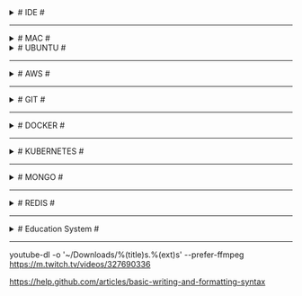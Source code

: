 

<details><summary># IDE #</summary>
  
## Extensions ##

### VS Code ###
- Out of box
- Mac: ~/.vscode/extensions
  - Cmd + Shft + P -> Shell: install 'code' in Path
- Ubuntu: Home/.vscode/extensions
- USER SETTINGS: 
```
{
   "typescript.tsdk": "${npm list -g | head -n1}/node_modules/typescript/lib",
   "editor.detectIndentation": false,
   "editor.insertSpaces": true,
   "editor.tabSize": 3,
   "editor.fontFamily": "'Dank Mono', 'Source Code Pro', 'Roboto Mono', 'Andale Mono', 'Lucida Console', Menlo, Consolas, DejaVu Sans Mono, monospace",
   "editor.fontSize": 15,
   "editor.fontLigatures": true,
   "editor.fontWeight": "700",
   "terminal.integrated.fontSize": 12,
   "terminal.integrated.fontFamily": "Monaco",
   "window.zoomLevel": -0.5,
   "workbench.colorTheme": "Cobalt2",
   "workbench.iconTheme": "material-icon-theme",
   "workbench.startupEditor": "newUntitledFile",
   "javascript.validate.enable": false, // if not using TS
   "explorer.confirmDelete": false,
   "explorer.confirmDragAndDrop": false,
   "git.autofetch": true,
   "gitlens.advanced.messages": {
      "suppressShowKeyBindingsNotice": true
   }, // or install npm i flow-bin -g
   "files.watcherExclude": {
      "**/tmp/**": true,
      "**/node_modules/**": true,
      "**/bower_components/**": true
   }
}
```
- Extensions: Activitus Bar, Atom One Dark Theme, Atom One Light Theme, Auto Import, Bracket Pair Colorizer, Cobalt2 Theme Official, Darcula Theme, Docker, Dracula Official, EditorConfig for VS Code, Git History, GitLens - Git supercharged, Material Icon Theme, One Dark (Sublime Babel), One Dark Pro, One Monokai Theme, Prettier - Code formatter, Quokka.js, Rightclick Git, Simple icon theme, Sublime Material Theme, TODO Highlight   

### Sublime ###
- Git  
TypeScript  
Babel ES6/ES7  
JsFormat  
BracketHighlighter  
SideBarEnhancements  
Color Highlighter  
A File Icon  
Seti_UI, Materialize, Tomorrow Color Schemes, Predawn, Monokai - Spacegray  

### Atom ###
- Atom-Typescript: https://github.com/TypeStrong/atom-typescript  
Atom-React: https://github.com/orktes/atom-react (clone into .atom\packages folder)  
Install: file-icons, atom-json-color, atom-bracket-highlight,  
Use: UITheme='One Dark', SyntaxTheme='One Light'  
Stylesheet:
```css
.tree-view {
  font-size: 10px;
}
atom-text-editor {
  background-color: #f7f3ea;
  font-family: Monaco;
  font-size: 13px;
}
.bracket-matcher {
  position: absolute;
  top: -1px;
  border-bottom: 1px solid lime;
  border: 1px solid rgba(0, 255, 0, 0.7);
  /* background-color: rgba(150, 255, 150, 0.3); */
}
```
</details>
  
- - - -

<details><summary># MAC #</summary>
  
## ~/.bash_profile ##
$ touch .bash_profile  
```sh
export CLICOLOR=1
export LSCOLORS=ExFxBxDxCxegedabagacad
export PATH=~/...../mongodb/bin:$PATH

# tput setb [1-7] – Set a background color
# tput setaf [1-7] – Set a foreground color using ANSI escape
# tput setf [1-7] – Set a foreground color
#
# tput bold – Set bold mode
# tput dim – turn on half-bright mode
# tput smul – begin underline mode
# tput rmul – exit underline mode
# tput rev – Turn on reverse mode
# tput smso – Enter standout mode (bold on rxvt)
# tput rmso – Exit standout mode
# tput sgr0 – Turn off all attributes
#
# 0 – Black  | 4 – Blue
# 1 – Red    | 5 – Magenta
# 2 – Green  | 6 – Cyan
# 3 – Yellow | 7 – White
#
# $ export PS1='\[$(tput bold)$(tput setb 4)$(tput setaf 7)\] \u@\h:\w $ \[$(tput sgr0)\]'
# export PS1='\[\033[01;32m\]\w \[\033[00m\]λ '

function getCurrentFolderName() {
   '# echo $PWD
   echo /${PWD##*/}
}
export PS1='\[$(tput setab 3)$(tput setaf 4)\] $(getCurrentFolderName) » \[$(tput sgr0)\] '

alias l='ls -CF'
alias la='ls -a'
alias ll='ls -all'
alias ld='ls -l'
alias cls='clear && printf "\e[3J"'
alias pss='ps aux | grep'
alias mongod='mongod --dbpath ~/Documents/mongodb/data/db'
alias d='docker'
alias k='kubectl'

alias cd..='cd ../'
alias ..='cd ../'
alias ...='cd ../../'
alias path='echo -e ${PATH//:/\\n}'
eval $(/usr/libexec/path_helper -s)
```

## shortcuts ##
AC2V2zZQ  
F11	=> Show desktop  
Cmd + Shift + . => show hidden files  
Cmd + Q         => close the application without trace  
Cmd + \`        => tab between windows of same application  
cp -a <_source>/. <_dest> => copy the content of the <_source> into <_dest> recursively(a) including hidden files/folders(.)  
ln -s <_source> <_dest>	=> creates a link of <_source> in the <_dest> folder  
chown <_user> <_file> => changes the owner of <_file> to <_user>  
defaults write -g com.apple.mouse.scaling -float 10  

```sh
# MongoDB  
$ ./mongod --dbpath ../data/db
$ mongo (another cmd)
$ show dbs
$ use <db>
$ db
$ show collections
$ db.<collection>.drop()
$ db.<collection>.insert({…})
$ db.<collection>.find()

# NPM
$ sudo chown -R $(whoami) <path> | $(npm config get prefix)
```

// HomeBrew  
/usr/bin/ruby -e "$(curl -fsSL https://raw.githubusercontent.com/Homebrew/install/master/install)"  

</details>  
  
<details><summary># UBUNTU #</summary>

# UBUNTU #

## ~/.bashrc ##
```sh
# alias l='ls -CF'
# alias la='ls -a'
# alias ll='ls -all'
alias ld='ls -l'
alias cls='clear && reset'
PS1='\[\033[01;32m\]${PWD} \[\033[00m\]\$ '
```
## Programs ##
Gnome Tweaks, Gnome Global Application Menu, Docky (No need for Unity or Dash-to-dock),  
GIMP, VLC, K3b,  
Terminator,  
GParted, KDE Partition Manager, UNetbootin,  
https://atom.io, 

## Scripts ##
- sudo apt-get update  
- NodeJs: sudo apt-get install nodejs (may noy install the latest version)  
  curl -sL https://deb.nodesource.com/setup_8.x | sudo -E bash -  
  sudo apt-get install -y nodejs  
  sudo apt-get install nodejs-legacy  
- NPM: sudo apt-get install npm  
- GIT: sudo apt-get install git  
- Chrome: sudo apt-get install google-chrome-stable
- D (ntfs):  
sudo mkdir -p /media/c  
sudo fdisk -l (ex: sda3 is our D drive)  
sudo mount -t ntfs -o nls=utf8,umask=0222 /dev/sda3 /media/c  
- if there is a problem w/ icons:  
/usr/share/pixmaps/ or /usr/share/applications/ and open related files.  
- Printer: download drivers from http://support.brother.com/g/b/producttop.aspx?c=eu_ot&lang=en&prod=dcp9055cdn_eu_as  
ipp://192.168.1.9/ipp for the URI of the wifi printer (http://localhost:631/printers for administrations)  

## Terminator ##
- Profiles -> default -> Colours -> Built-in Schemes: Gruvbox dark  
- First open terminator and set the window size according to your need and comfort.  
Right click and go to preference and then to layout.  
Click on the terminal name under window and then save the layout.  
Thats it, It will open the terminator in the same size, as you have set up, next time you open it.  
- ~home/.config/terminator/config:  
[global_config]
  suppress_multiple_term_dialog = True
  title_font = Sans 8
[keybindings]
[layouts]
  [[default]]
    [[[child0]]]
      fullscreen = False
      last_active_term = 99a44a5b-9cc5-4c49-bdc8-6cac012dcfb8
      last_active_window = True
      maximised = False
      order = 0
      parent = ""
      position = 0:0
      size = 1912, 425
      title = /bin/bash
      type = Window
    [[[terminal1]]]
      order = 0
      parent = child0
      profile = default
      type = Terminal
      uuid = 99a44a5b-9cc5-4c49-bdc8-6cac012dcfb8
[plugins]
[profiles]
  [[default]]
    background_color = "#282828"
    background_darkness = 0.95
    background_type = transparent
    copy_on_selection = True
    cursor_color = "#aaaaaa"
    cursor_shape = ibeam
    font = Monospace 9
    foreground_color = "#ffffff"
    show_titlebar = False
    use_system_font = False

## Konsole ##
~/.config/konsolerc  
[Desktop Entry]
DefaultProfile=Default.profile
[Favorite Profiles]
Favorites=
[MainWindow]
Height 1080=480
Width 1920=1298
[TabBar]
ShowQuickButtons=true
TabBarVisibility=ShowTabBarWhenNeeded

~/.local/share/konsole/Default.profile  
[Appearance]
ColorScheme=Breeze
[General]
Name=Default
Parent=FALLBACK/


## Sublime Text 3 ##
- sudo add-apt-repository ppa:webupd8team/sublime-text-3
- sudo apt-get update
- sudo apt-get install sublime-text-installer  

## Docky ##
Open gconf-editor. Navigate to */apps/docky-2/Docky/Items/DockyItem/*. Change *Hue* to 1 DockyItemCommand to *gksu nautilus /usr/share/applications*. Click on your Docky Anchor. Type in your password. Navigate to the program icon you would like to change.  


## Plasma ##

edit */usr/share/plasma/layout-templates/org.kde.plasma.desktop.defaultPanel/contents/layout.js*:  
var panel = new Panel
var panelScreen = panel.screen
var freeEdges = {"bottom": true, "top": true, "left": true, "right": true}

for (i = 0; i < panelIds.length; ++i) {
    var tmpPanel = panelById(panelIds[i])
    if (tmpPanel.screen == panelScreen) {
        // Ignore the new panel
        if (tmpPanel.id != panel.id) {
            freeEdges[tmpPanel.location] = false;
        }
    }
}

if (freeEdges["bottom"] == true) {
    panel.location = "bottom";
} else if (freeEdges["top"] == true) {
    panel.location = "top";
} else if (freeEdges["left"] == true) {
    panel.location = "left";
} else if (freeEdges["right"] == true) {
    panel.location = "right";
} else {
    // There is no free edge, so leave the default value
    panel.location = "top";
}

panel.height = gridUnit * 2

var kickoff = panel.addWidget("org.kde.plasma.kickoff")
kickoff.currentConfigGroup = ["Shortcuts"]
kickoff.writeConfig("global", "Alt+F1")

//panel.addWidget("org.kde.plasma.showActivityManager")
panel.addWidget("org.kde.plasma.pager")
panel.addWidget("org.kde.plasma.taskmanager")

/* Next up is determining whether to add the Input Method Panel
 * widget to the panel or not. This is done based on whether
 * the system locale's language id is a member of the following
 * white list of languages which are known to pull in one of
 * our supported IME backends when chosen during installation
 * of common distributions. */

var langIds = ["as",    // Assamese
               "bn",    // Bengali
               "bo",    // Tibetan
               "brx",   // Bodo
               "doi",   // Dogri
               "gu",    // Gujarati
               "hi",    // Hindi
               "ja",    // Japanese
               "kn",    // Kannada
               "ko",    // Korean
               "kok",   // Konkani
               "ks",    // Kashmiri
               "lep",   // Lepcha
               "mai",   // Maithili
               "ml",    // Malayalam
               "mni",   // Manipuri
               "mr",    // Marathi
               "ne",    // Nepali
               "or",    // Odia
               "pa",    // Punjabi
               "sa",    // Sanskrit
               "sat",   // Santali
               "sd",    // Sindhi
               "si",    // Sinhala
               "ta",    // Tamil
               "te",    // Telugu
               "th",    // Thai
               "ur",    // Urdu
               "vi",    // Vietnamese
               "zh_CN", // Simplified Chinese
               "zh_TW"] // Traditional Chinese

if (langIds.indexOf(languageId) != -1) {
    panel.addWidget("org.kde.plasma.kimpanel");
}

panel.addWidget("org.kde.plasma.systemtray")
panel.addWidget("org.kde.plasma.digitalclock")

</details>
  
- - - -

<details><summary># AWS #</summary>

```sh
# Installations
sudo apt-get update
sudo apt-get git
curl -sL https://deb.nodesource.com/setup_8.x | sudo -E bash -
sudo apt-get install -y nodejs
sudo apt-get install -y nodejs-legacy
sudo apt-get install build-essential
sudo apt-get npm

# Deployment
$ ssh -i \~/.ssh/lh-accountancy-dev.pem ubuntu@ec2-35-177-20-202.eu-west-2.compute.amazonaws.com
$ tar -cvzf lh-accountancy.tar.gz lh-accountancy
$ scp -i \~/.ssh/lh-accountancy-dev.pem lh-accountancy.tar.gz ubuntu@ec2-35-177-20-202.eu-west-2.compute.amazonaws.com:\~

$ sudo tar -xzvf lh-accountancy.tar.gz
$ npm run build-dev (export NODE_ENV=dev)
$ npm run publish-dev > ../lh-accountancy.log 2>&1 &
$ nohup node ./lh-accountancy/dist/src/index.js > lh-accountancy.log 2>&1 &
```
</details>

- - - -

<details><summary># GIT #</summary>

```sh
# Branch
$ git br -a                    # Lists both remote-tracking branches and local branches
$ git br -d branchName         # Deletes a branch
$ git br -D branchName         # --delete --force
$ git br -f branchName         # Resets <branchname> to <startpoint>
$ git ps -d origin branchName  # Deletes a remote branch

# Fetch
$ git fetch --all    # Fetch all remotes
$ git fetch --prune  # After fetching, remove any remote tracking branches which no longer exist on the remote

# Clone
$ git clone -b develop repository-url.git

# Unstage changes
$ git reset HEAD . | fileName1 fileName2

# restore a previous commit's state:
$ git reset --hard a0e4812dbc
$ git ps origin develop --force
```
```sh
$ git remote get-url origin
$ git remote set-url origin https://github.com/USERNAME/REPOSITORY.git

$ git config credential.helper store
$ git config --global credential.helper cache
$ git push http://example.com/repo.git  
  # Username: <type your username>  
  # Password: <type your password>  
```
</details>
  
- - - -
  
<details><summary># DOCKER #</summary>

```sh
# Image
$ docker images        # Lists running images
$ docker image ls -a   # Lists all images, including stopped ones
$ docker image rm imageId1 imageId2   # Deletes selected images (-f will force)
$ docker rmi imageId1 imageId2        # Deletes selected images (-f will force)
  
# Container
$ docker container ls       # Lists running containers (same as $ docker ps)
$ docker container ls -a    # Lists all containers (same as $ docker ps -a)
$ docker container rm containerId1 containerId2       # Deletes containers
$ docker container start containerId1 containerId2    # Starts containers
$ docker container stop containerId1 containerId2     # Stops containers
  
# Must be run first because images are attached to containers
$ docker rm -f  # Deletes every Docker container,
$ docker ps -q | -a    # Kills all running containers (-a: stoped ones as well)
  
# Build $ Run
$ docker build .            # Builds the docker file and creates an image w/ Repository and Tag as <none>
$ docker build -t tagName . # Builds the docker file and creates an image w/ tag name
  
# 9000: exposed port in the dockerfile (this one will overwrite the "EXPOSE 9000" in the Dockerfile)
# 4000: port on the localhost host machine
# imageName should be the last parameter
# 172.17.0.1 is for the localhost host machine (Docker bridge gets 172.17.0.0)
$ docker run -d --name containerName -p 4000:9000 imageName            # Creates and runs a new container from the image
$ docker run -d -e "PORT=4001" -e "API_URL=172.17.0.1:4000" imageName  # Creates and runs a new container from the image w/ environment variable
$ docker stop containerId
```
Let's run 2 containers under bridge network. The inspect would be like the following:
- 172.17.0.0: docker bridge  
- 172.17.0.1: host  
- 172.17.0.2: container1
- 172.17.0.3: container2
  
```sh
# Network is 'bridge' (the default one)
$ docker run -d --name graphql-api-server -p 4002:9000 -e "PORT=9000" graphql-api-server  
$ docker run -d --name graphql-server -p 4000:9000 -e "PORT=9000" -e "API_URL=http://172.17.0.2:9000" graphql-server  

# Network is 'myNetwork'. So we can use container name  
$ docker run -d --name graphql-api-server --network myNetwork -p 4002:9000 -e "PORT=9000" graphql-api-server  
$ docker run -d --name graphql-server --network myNetwork -p 4000:9000 -e "PORT=9000" -e "API_URL=http://graphql-api-server:9000" graphql-server  

$ docker build -t ylz-identity-manager .  
$ docker run -d --name ylz-identity-manager --network ylz -p 10000:9000 -e "mongoUrl=mongodb://host.docker.internal:2017/IdentityManager" -e "apiPrefix=/api" -e "corsOrigin=[\"http://localhost\"]" -e "nodeEnv=dev" -e "port=9000" -e "secret=qwerty12345asdfg67890" -e "swaggerUrl=/_docs" -e "swaggerDefinition={\"basePath\":\"/api\",\"info\": {\"description\": \"Identity Manager API with Swagger\",\"title\": \"Identity Manager API documentation\",\"version\": \"\"}}" ylz-identity-manager
```

```sh
$ docker system prune            # Removes images, containers, volumes, and networks (not associated with a container)
$ docker exec -it containerId sh # interactive terminal
$ docker network ls
$ docker network inspect bridge
  
# Delete every Docker image
$ docker rmi -f
$ docker images -q
```

</details>
  
- - - -
  
<details><summary># KUBERNETES #</summary>

```sh
$ kubectl get nodes
$ kubectl cluster-info
$ kubectl get ns
$ kubectl get pods -n namaspaceName
$ kubectl logs -n namaspaceName --tail=1000 -f podName
$ kubectl exec -it -n namaspaceName podName sh
$ kubectl get pods -n namaspaceName | grep -i 7DD863D35E
$ kubectl get deploy -n namaspaceName

$ kubectl describe -n namaspaceName pod podName
$ kubectl delete -n namaspaceName pod podName
$ kubectl scale deployment -n namaspaceName --replicas=0 serviceName
$ kubectl get logs -n namaspaceName podName
  
# ssh #
$ cd ~/.ssh
$ ssh-keygen -t rsa: Creates id_rsa and id_rsa.pub
$ Enter passphrase (empty for no passphrase):
$ Enter same passphrase again:
$ cat id_rsa.pub
  - ssh-rsa AAAAB3NzaC1yc...

$ ssh _yaliz_@yaliz-identity-manager.serra.pw
```
</details>
  
- - - -
  
<details><summary># MONGO #</summary>

```js
// FIND
db.Clients.find({ industry: 'Automotive' });  
db.Clients.find({ $where: function() { return this.industry ==  'Automotive' } })  
  
// SELECT & JOIN
db.Projects.find({ clientId: {  
   $in: db.Clients.find({ countryId: 'AU' }).map(x => x._id)  
}}, { _id: 1, name: 1, budget: 1 })  

const clients = db.Clients
   .find({ countryId: 'IE' })
   .map( x => x._id )
db.Projects
   .find({ clientId: {$in: clients} }, { _id: 0, name:1 })
   .sort({ name: 1 })

// INSERT
const clients = [...];
clients.forEach( client => {
    client._id = ObjectId().str;
    db.Clients.insert( client );
});

db.ClientsXX.find({}).forEach(x => {
    const xNew = Object.assign({}, x, {_id: x._id.valueOf(), leads: [], planners: []});
    db.getCollection('Clients').insert( xNew );
});  

// UPDATE (the first match)
db.Formats.update({ countryId: 'GB' },
   {
      $set: {
         parentId: null
      }
   }
)
db.Formats.updateMany({ countryId: 'GB' },
   {
      $set: {
         parentId: null
      }
   }
)

db.Formats.updateMany({},
   {
      $unset: { parentId:1 }
   }, false, true
);
```
</details>
  
- - - -
  
<details><summary># REDIS #</summary>

```ssh
$ wget http://download.redis.io/redis-stable.tar.gz
$ tar xvzf redis-stable.tar.gz
$ cd redis-stable
$ make

$ sudo apt-get install make
$ make distclean
$ make

$ nohup src/redis-server ./redis.conf &
$ src/redis-cli


> config set stop-writes-on-bgsave-error no
> CONFIG GET databases
> INFO keyspace
> select dbNumber
> KEYS *
> TYPE "q:job:3"
> get keyName
> hkeys q:job:3
```
</details>
  
- - - -

<details><summary># Education System #</summary>
  
  
How does National Curriculum work?
The National Curriculum is constructed in five Key Stages (**KS**):

KS1 - Foundation year and Years [1, 2] - for pupils aged between 5 and 7 years old.  
KS2 - Years [3, 4, 5, 6] - for pupils aged between 8 and 11 years old.  
KS3 - Years [7, 8, 9] - for pupils aged between 12 and 14 years old.  
KS4 - Years [10, 11] - for pupils aged between 15 and 16 years old.  
KS5 - Years [12, 13] - for pupils aged between 17 and 18 years old.  
  
In state schools each year that a pupil studies is given a number.  
*Primary education* starts in Year 1.  
*Seconday education* starts at the age of 11 (Year 7) for most pupils, but in some HMC schools pupils join the school at 13+ (Year 9).  
  
At the age of 16 (the end of KS4 and Year 11), all pupils take a series of exams called the General Certificate of Secondary Education (**GCSE**), usually in about eight to ten subjects, which must include English and Mathematics.  
  
KS5 is for pupils aged 16-18 (sometimes 19) and most schools take Advanced Level (**A-Levels**) exams after a two-year course.
  
</details>
  
- - - -
  
youtube-dl  -o '~/Downloads/%(title)s.%(ext)s' --prefer-ffmpeg https://m.twitch.tv/videos/327690336
  
https://help.github.com/articles/basic-writing-and-formatting-syntax  
